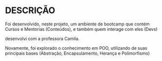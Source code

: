 # DESCRIÇÃO

Foi desenvolvido, neste projeto, um ambiente de bootcamp que contém Cursos e Mentorias (Conteúdos), e também quem interage com eles (Devs)

desenvolvi com a professora Camila.  

Novamente, foi explorado o conhecimento em POO, utilizando de suas principais bases (Abstração, Encapsulamento, Herança e Polimorfismo)

